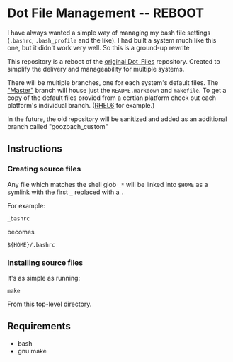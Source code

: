 # Dot File Management -- REBOOT
I have always wanted a simple way of managing my bash file settings (`.bashrc`, `.bash_profile` and the like). I had built a system much like this one, but it didn't work very well. So this is a ground-up rewrite

This repository is a reboot of the [original Dot_Files](https://github.com/goozbach/dot_files) repository. Created to simplify the delivery and manageability for multiple systems.

There will be multiple branches, one for each system's default files. The ["Master"](Dot_Files_Reboot/tree/master) branch will house just the `README.markdown` and `makefile`. To get a copy of the default files provied from a certian platform check out each platform's individual branch. ([RHEL6](Dot_Files_Reboot/tree/rhel6) for example.)

In the future, the old repository will be sanitized and added as an additional branch called "goozbach_custom"

## Instructions
### Creating source files
Any file which matches the shell glob `_*` will be linked into `$HOME` as a symlink with the first `_`  replaced with a `.`

For example:

    _bashrc

becomes

    ${HOME}/.bashrc

### Installing source files
It's as simple as running:

    make

From this top-level directory.

## Requirements
* bash
* gnu make
